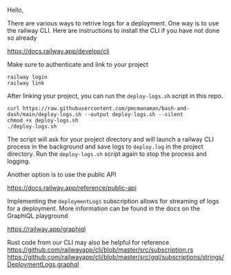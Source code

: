 Hello,

There are various ways to retrive logs for a deployment. One way is to use the railway CLI. Here are instructions to install the CLI if you have not done so already

<https://docs.railway.app/develop/cli>

Make sure to authenticate and link to your project
```
railway login
railway link
```

After linking your project, you can run the `deploy-logs.sh` script in this repo.
```
curl https://raw.githubusercontent.com/pmcmanaman/bash-and-dash/main/deploy-logs.sh --output deploy-logs.sh --silent
chmod +x deploy-logs.sh
./deploy-logs.sh
```

The script will ask for your project directory and will launch a railway CLI process in the background and save logs to `deploy.log` in the project directory. Run the `deploy-logs.sh` script again to stop the process and logging.


Another option is to use the public API

<https://docs.railway.app/reference/public-api>

Implementing the `deploymentLogs` subscription allows for streaming of logs for a deployment. More information can be found in the docs on the GraphiQL playground

<https://railway.app/graphiql>

Rust code from our CLI may also be helpful for reference
<https://github.com/railwayapp/cli/blob/master/src/subscription.rs>
<https://github.com/railwayapp/cli/blob/master/src/gql/subscriptions/strings/DeploymentLogs.graphql>
